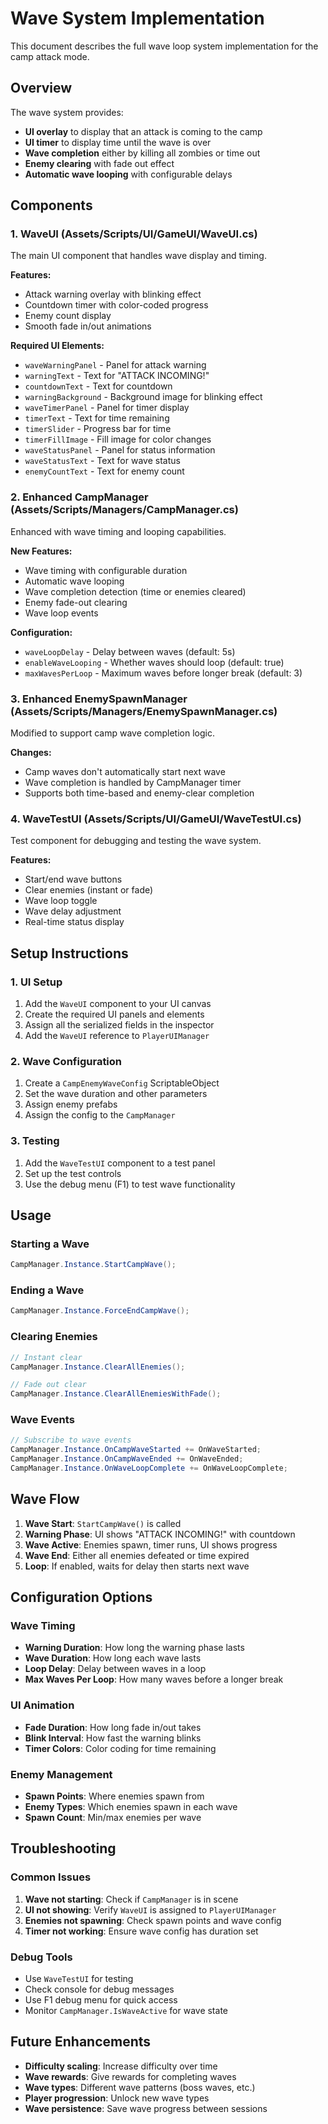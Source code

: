 # Wave System Implementation

This document describes the full wave loop system implementation for the camp attack mode.

## Overview

The wave system provides:
- **UI overlay** to display that an attack is coming to the camp
- **UI timer** to display time until the wave is over
- **Wave completion** either by killing all zombies or time out
- **Enemy clearing** with fade out effect
- **Automatic wave looping** with configurable delays

## Components

### 1. WaveUI (Assets/Scripts/UI/GameUI/WaveUI.cs)
The main UI component that handles wave display and timing.

**Features:**
- Attack warning overlay with blinking effect
- Countdown timer with color-coded progress
- Enemy count display
- Smooth fade in/out animations

**Required UI Elements:**
- `waveWarningPanel` - Panel for attack warning
- `warningText` - Text for "ATTACK INCOMING!"
- `countdownText` - Text for countdown
- `warningBackground` - Background image for blinking effect
- `waveTimerPanel` - Panel for timer display
- `timerText` - Text for time remaining
- `timerSlider` - Progress bar for time
- `timerFillImage` - Fill image for color changes
- `waveStatusPanel` - Panel for status information
- `waveStatusText` - Text for wave status
- `enemyCountText` - Text for enemy count

### 2. Enhanced CampManager (Assets/Scripts/Managers/CampManager.cs)
Enhanced with wave timing and looping capabilities.

**New Features:**
- Wave timing with configurable duration
- Automatic wave looping
- Wave completion detection (time or enemies cleared)
- Enemy fade-out clearing
- Wave loop events

**Configuration:**
- `waveLoopDelay` - Delay between waves (default: 5s)
- `enableWaveLooping` - Whether waves should loop (default: true)
- `maxWavesPerLoop` - Maximum waves before longer break (default: 3)

### 3. Enhanced EnemySpawnManager (Assets/Scripts/Managers/EnemySpawnManager.cs)
Modified to support camp wave completion logic.

**Changes:**
- Camp waves don't automatically start next wave
- Wave completion is handled by CampManager timer
- Supports both time-based and enemy-clear completion

### 4. WaveTestUI (Assets/Scripts/UI/GameUI/WaveTestUI.cs)
Test component for debugging and testing the wave system.

**Features:**
- Start/end wave buttons
- Clear enemies (instant or fade)
- Wave loop toggle
- Wave delay adjustment
- Real-time status display

## Setup Instructions

### 1. UI Setup
1. Add the `WaveUI` component to your UI canvas
2. Create the required UI panels and elements
3. Assign all the serialized fields in the inspector
4. Add the `WaveUI` reference to `PlayerUIManager`

### 2. Wave Configuration
1. Create a `CampEnemyWaveConfig` ScriptableObject
2. Set the wave duration and other parameters
3. Assign enemy prefabs
4. Assign the config to the `CampManager`

### 3. Testing
1. Add the `WaveTestUI` component to a test panel
2. Set up the test controls
3. Use the debug menu (F1) to test wave functionality

## Usage

### Starting a Wave
```csharp
CampManager.Instance.StartCampWave();
```

### Ending a Wave
```csharp
CampManager.Instance.ForceEndCampWave();
```

### Clearing Enemies
```csharp
// Instant clear
CampManager.Instance.ClearAllEnemies();

// Fade out clear
CampManager.Instance.ClearAllEnemiesWithFade();
```

### Wave Events
```csharp
// Subscribe to wave events
CampManager.Instance.OnCampWaveStarted += OnWaveStarted;
CampManager.Instance.OnCampWaveEnded += OnWaveEnded;
CampManager.Instance.OnWaveLoopComplete += OnWaveLoopComplete;
```

## Wave Flow

1. **Wave Start**: `StartCampWave()` is called
2. **Warning Phase**: UI shows "ATTACK INCOMING!" with countdown
3. **Wave Active**: Enemies spawn, timer runs, UI shows progress
4. **Wave End**: Either all enemies defeated or time expired
5. **Loop**: If enabled, waits for delay then starts next wave

## Configuration Options

### Wave Timing
- **Warning Duration**: How long the warning phase lasts
- **Wave Duration**: How long each wave lasts
- **Loop Delay**: Delay between waves in a loop
- **Max Waves Per Loop**: How many waves before a longer break

### UI Animation
- **Fade Duration**: How long fade in/out takes
- **Blink Interval**: How fast the warning blinks
- **Timer Colors**: Color coding for time remaining

### Enemy Management
- **Spawn Points**: Where enemies spawn from
- **Enemy Types**: Which enemies spawn in each wave
- **Spawn Count**: Min/max enemies per wave

## Troubleshooting

### Common Issues
1. **Wave not starting**: Check if `CampManager` is in scene
2. **UI not showing**: Verify `WaveUI` is assigned to `PlayerUIManager`
3. **Enemies not spawning**: Check spawn points and wave config
4. **Timer not working**: Ensure wave config has duration set

### Debug Tools
- Use `WaveTestUI` for testing
- Check console for debug messages
- Use F1 debug menu for quick access
- Monitor `CampManager.IsWaveActive` for wave state

## Future Enhancements

- **Difficulty scaling**: Increase difficulty over time
- **Wave rewards**: Give rewards for completing waves
- **Wave types**: Different wave patterns (boss waves, etc.)
- **Player progression**: Unlock new wave types
- **Wave persistence**: Save wave progress between sessions 